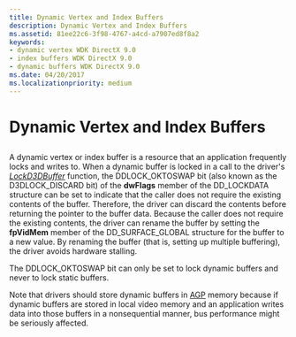 ```yaml
---
title: Dynamic Vertex and Index Buffers
description: Dynamic Vertex and Index Buffers
ms.assetid: 81ee22c6-3f98-4767-a4cd-a7907ed8f8a2
keywords:
- dynamic vertex WDK DirectX 9.0
- index buffers WDK DirectX 9.0
- dynamic buffers WDK DirectX 9.0
ms.date: 04/20/2017
ms.localizationpriority: medium
---
```


# Dynamic Vertex and Index Buffers


## <span id="ddk_dynamic_vertex_and_index_buffers_gg"></span><span id="DDK_DYNAMIC_VERTEX_AND_INDEX_BUFFERS_GG"></span>


A dynamic vertex or index buffer is a resource that an application frequently locks and writes to. When a dynamic buffer is locked in a call to the driver's [*LockD3DBuffer*](https://msdn.microsoft.com/library/windows/hardware/ff568216) function, the DDLOCK\_OKTOSWAP bit (also known as the D3DLOCK\_DISCARD bit) of the **dwFlags** member of the DD\_LOCKDATA structure can be set to indicate that the caller does not require the existing contents of the buffer. Therefore, the driver can discard the contents before returning the pointer to the buffer data. Because the caller does not require the existing contents, the driver can rename the buffer by setting the **fpVidMem** member of the DD\_SURFACE\_GLOBAL structure for the buffer to a new value. By renaming the buffer (that is, setting up multiple buffering), the driver avoids hardware stalling.

The DDLOCK\_OKTOSWAP bit can only be set to lock dynamic buffers and never to lock static buffers.

Note that drivers should store dynamic buffers in [AGP](agp-support.md) memory because if dynamic buffers are stored in local video memory and an application writes data into those buffers in a nonsequential manner, bus performance might be seriously affected.

 

 





